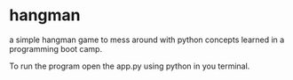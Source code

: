# hangman
a simple hangman game to mess around with python concepts learned in a programming boot camp. 

To run the program open the app.py using python in you terminal.
